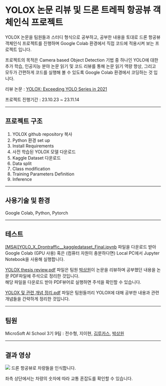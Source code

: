 # YOLOX 논문 리뷰 및 드론 트레픽 항공뷰 객체인식 프로젝트  
YOLOX 논문을 팀원들과 스터디 형식으로 공부하고, 공부한 내용을 토대로 드론 항공뷰 객체인식 프로젝트를 진행하며 Google Colab 환경에서 직접 코드에 적용시켜 보는 프로젝트 입니다.

프로젝트의 목적은 Camera based Object Detection 기법 중 하나인 YOLO에 대한 추가 학습, 인공지능 분야 논문 읽기 및 코드 리뷰를 통해 논문 읽기 역량 향상, 그리고 모두가 간편하게 코드를 실행해 볼 수 있도록 Google Colab 환경에서 코딩하는 것 입니다.

리뷰 논문 : <a href="https://arxiv.org/abs/2107.08430">YOLOX: Exceeding YOLO Series in 2021</a>

프로젝트 진행기간 : 23.10.23 ~ 23.11.14

------

## 프로젝트 구조
1. YOLOX github repository 복사
2. Python 환경 set up
3. Install Requirements
4. 사전 학습된 YOLOX 모델 다운로드
5. Kaggle Dataset 다운로드
6. Data split
7. Class modification
8. Training Parameters Definition
9. Inference

------

## 사용기술 및 환경
Google Colab, Python, Pytorch

------

## 테스트
<a href="https://github.com/yuzy1022/YOLOX-drone-traffic-object-detection/blob/main/src/%5BMSAI%5DYOLO_X_Drontraffic__kaggledataset_Final.ipynb">[MSAI]YOLO_X_Drontraffic__kaggledataset_Final.ipynb</a> 파일을 다운로드 받아 Google Colab (GPU 사용) 혹은 (컴퓨터 자원이 충분하다면) Local PC에서 Jupyter Notebook을 사용해 실행합니다.


<a href="https://github.com/yuzy1022/YOLOX-drone-traffic-object-detection/blob/main/src/YOLOX%20thesis%20review.pdf">YOLOX thesis review.pdf</a> 파일은 팀원 <a href="https://github.com/yuzy1022">박상원</a>이 논문을 리뷰하며 공부했던 내용을 논문 PDF파일에 주석으로 정리한 것입니다.  
해당 파일을 다운로드 받아 PDF뷰어로 실행하면 주석을 확인할 수 있습니다.

<a href="https://github.com/yuzy1022/YOLOX-drone-traffic-object-detection/blob/main/src/YOLOX%20%EB%B0%8F%20%EA%B4%80%EB%A0%A8%20%EA%B0%9C%EB%85%90%20%EC%A0%95%EB%A6%AC.pdf">YOLOX 및 관련 개념 정리.pdf</a> 파일은 팀원들끼리 YOLOX에 대해 공부한 내용과 관련 개념들을 간략하게 정리한 것입니다.

------

## 팀원
MicroSoft AI School 3기 9팀 : 전수형, 지이현, <a href="https://github.com/ICHBINLUCASKIM">김루카스</a>, <a href="https://github.com/yuzy1022">박상원</a>

------

## 결과 영상
<img src="https://github.com/yuzy1022/YOLOX-drone-traffic-object-detection-/blob/main/inference.gif">
드론 항공뷰로 차량들을 인식합니다.


좌측 상단에서는 차량의 숫자에 따라 교통 혼잡도를 확인할 수 있습니다.
